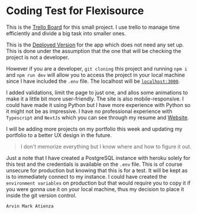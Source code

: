# Coding Test for Flexisource

This is the [Trello Board](https://trello.com/b/ERrrItXy/coding-test-flexisource) for this small project. I use trello to manage time efficiently and divide a big task into smaller ones.

This is the [Deployed Version](https://codingtest-flexisource-abnwpq849.vercel.app) for the app which does not need any set up. This is done under the assumption that the one that will be checking the project is not a developer.

However if you are a developer, `git cloning` this project and running `npm i` and `npm run dev` will allow you to access the project in your local machine since I have included the `.env` file. The localhost will be [`localhost:3000`](http://localhost:3000).

I added validations, limit the page to just one, and allos some animations to make it a little bit more user-friendly. The site is also mobile-responsive. I could have made it using Python but I have more experience with Python so it might not be as impressive. I have no professional experience with `Typescript` and `NextJs` which you can see through my resume and [Website](https://mark-atienza.com).

I will be adding more projects on my portfolio this week and updating my portfolio to a better UX design in the future.

> I don't memorize everything but I know where and how to figure it out.

Just a note that I have created a PostgreSQL instance with heroku solely for this test and the credentials is available on the `.env` file. This is of course unsecure for production but knowing that this is for a test. It will be kept as is to immediately connect to my instance. I could have created the `environment variables` on production but that would require you to copy it if you were gonna use it on your local machine, thus my decision to place it inside the git version control.

`Arvin Mark Atienza`